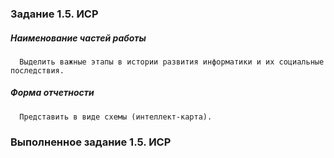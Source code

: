 ### Задание 1.5. ИСР

##### Наименование частей работы
      
      Выделить важные этапы в истории развития информатики и их социальные последствия.

##### Форма отчетности
      
      Представить в виде схемы (интеллект-карта).

### Выполненное задание 1.5. ИСР
